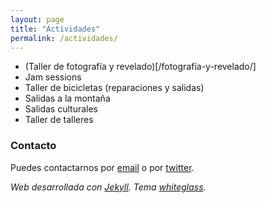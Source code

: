 ```yaml
---
layout: page
title: "Actividades"
permalink: /actividades/
---
```


- (Taller de fotografía y revelado)[/fotografía-y-revelado/]
- Jam sessions
- Taller de bicicletas (reparaciones y salidas)
- Salidas a la montaña
- Salidas culturales
- Taller de talleres

### Contacto

Puedes contactarnos por [email](mailto:lewiscarrollnoarmstrong@gmail.com) o por [twitter](https://twitter.com/lewiscarrollmat).


_Web desarrollada con [Jekyll](https://jekyllrb.com/). Tema [whiteglass](https://github.com/yous/whiteglass)._

